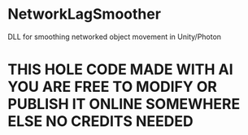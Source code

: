 # NetworkLagSmoother
DLL for smoothing networked object movement in Unity/Photon

# THIS HOLE CODE MADE WITH AI YOU ARE FREE TO MODIFY OR PUBLISH IT ONLINE SOMEWHERE ELSE NO CREDITS NEEDED
